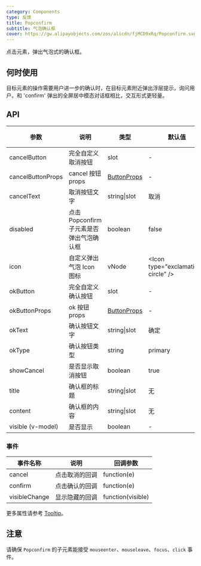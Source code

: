 ```yaml
---
category: Components
type: 反馈
title: Popconfirm
subtitle: 气泡确认框
cover: https://gw.alipayobjects.com/zos/alicdn/fjMCD9xRq/Popconfirm.svg
---
```


点击元素，弹出气泡式的确认框。

## 何时使用

目标元素的操作需要用户进一步的确认时，在目标元素附近弹出浮层提示，询问用户。和 'confirm' 弹出的全屏居中模态对话框相比，交互形式更轻量。

## API

| 参数 | 说明 | 类型 | 默认值 | 版本 |
| --- | --- | --- | --- | --- |
| cancelButton | 完全自定义取消按钮 | slot | - |  |
| cancelButtonProps | cancel 按钮 props | [ButtonProps](/components/button/#API) | - |  |
| cancelText | 取消按钮文字 | string\|slot | 取消 |  |
| disabled | 点击 Popconfirm 子元素是否弹出气泡确认框 | boolean | false |  |
| icon | 自定义弹出气泡 Icon 图标 | vNode | &lt;Icon type="exclamation-circle" /> |  |
| okButton | 完全自定义确认按钮 | slot | - |  |
| okButtonProps | ok 按钮 props | [ButtonProps](/components/button/#API) | - |  |
| okText | 确认按钮文字 | string\|slot | 确定 |  |
| okType | 确认按钮类型 | string | primary |  |
| showCancel | 是否显示取消按钮 | boolean | true |  |
| title | 确认框的标题 | string\|slot | 无 |  |
| content | 确认框的内容 | string\|slot | 无 | |
| visible (v-model) | 是否显示 | boolean | - |  |

### 事件

| 事件名称      | 说明           | 回调参数          |
| ------------- | -------------- | ----------------- |
| cancel        | 点击取消的回调 | function(e)       |
| confirm       | 点击确认的回调 | function(e)       |
| visibleChange | 显示隐藏的回调 | function(visible) |

更多属性请参考 [Tooltip](/components/tooltip-cn/#API)。

## 注意

请确保 `Popconfirm` 的子元素能接受 `mouseenter`、`mouseleave`、`focus`、`click` 事件。
